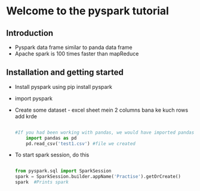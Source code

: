 # Welcome to the pyspark tutorial


## Introduction

* Pyspark data frame similar to panda data frame
* Apache spark is 100 times faster than mapReduce

## Installation and getting started

* Install pyspark using pip install pyspark
* import pyspark
* Create some dataset - excel sheet mein 2 columns bana ke kuch rows add krde

    ```python

    #If you had been working with pandas, we would have imported pandas 
        import pandas as pd
        pd.read_csv('test1.csv') #file we created
    
    ```

* To start spark session, do this 

    ```python

    from pyspark.sql import SparkSession
    spark = SparkSession.builder.appName('Practise').getOrCreate()
    spark  #Prints spark

    ```
    

